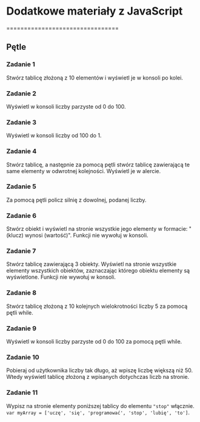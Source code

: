 # Dodatkowe materiały z JavaScript
================================
## Pętle

### Zadanie 1
Stwórz tablicę złożoną z 10 elementów i wyświetl je w konsoli po kolei.

### Zadanie 2
Wyświetl w konsoli liczby parzyste od 0 do 100.

### Zadanie 3
Wyświetl w konsoli liczby od 100 do 1.

### Zadanie 4
Stwórz tablicę, a następnie za pomocą pętli stwórz tablicę zawierającą te same elementy w odwrotnej kolejności. Wyświetl je w alercie.

### Zadanie 5
Za pomocą pętli policz silnię z dowolnej, podanej liczby.

### Zadanie 6
Stwórz obiekt i wyświetl na stronie wszystkie jego elementy w formacie: "(klucz) wynosi (wartość)". Funkcji nie wywołuj w konsoli.

### Zadanie 7
Stwórz tablicę zawierającą 3 obiekty. Wyświetl na stronie wszystkie elementy wszystkich obiektów, zaznaczając którego obiektu elementy są wyświetlone. Funkcji nie wywołuj w konsoli.

### Zadanie 8
Stwórz tablicę złożoną z 10 kolejnych wielokrotności liczby 5 za pomocą pętli while.

### Zadanie 9
Wyświetl w konsoli liczby parzyste od 0 do 100 za pomocą pętli while.

### Zadanie 10
Pobieraj od użytkownika liczby tak długo, aż wpiszę liczbę większą niż 50. Wtedy wyświetl tablicę złożoną z wpisanych dotychczas liczb na stronie.

### Zadanie 11
Wypisz na stronie elementy poniższej tablicy do elementu `"stop"` włącznie.<br>
`var myArray = ['uczę', 'się', 'programować', 'stop', 'lubię', 'to']`.